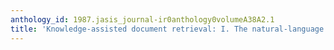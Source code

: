 ```yaml
---
anthology_id: 1987.jasis_journal-ir0anthology0volumeA38A2.1
title: 'Knowledge-assisted document retrieval: I. The natural-language interface'
---
```

